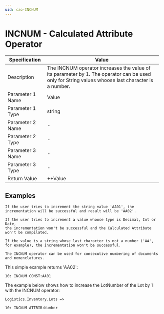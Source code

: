 ```yaml
---
uid: cao-INCNUM
---
```


# INCNUM - Calculated Attribute Operator

| Specification         | Value                                                        |
| --------------------- | ------------------------------------------------------------ |
| Description           | The INCNUM operator increases the value of its parameter by 1. The operator can be used only for String values whоose last character is a number.           |
| Parameter 1 Name      | Value                                                         |
| Parameter 1 Type      | string                                    |
| Parameter 2 Name      | -                                                            |
| Parameter 2 Type      | -                                                            |
| Parameter 3 Name      | -                                                            |
| Parameter 3 Type      | -                                                            |
| Return Value          | ++Value                                                    |


## Examples

```
If the user tries to increment the string value 'AA01', the incrementation will be successful and result will be 'AA02'. 

If the user tries to increment a value whoоse type is Decimal, Int or Date,
the incrementation won't be successful and the Calculated Attribute won't be compilated.

If the value is a string whose last character is not a number ('AA', for example), the incrementation won't be successful.

The INCNUM operator can be used for consecutive numbering of documents and nomenclatures.
```

This simple example returns 'AA02':

```
10: INCNUM CONST:AA01
```
The example below shows how to increase the LotNumber of the Lot by 1 with the INCNUM operator:
```
Logistics.Inventory.Lots =>

10: INCNUM ATTRIB:Number 
```
